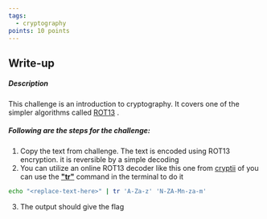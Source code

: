 ```yaml
---
tags:
  - cryptography
points: 10 points
---
```

## Write-up
##### Description
This challenge is an introduction to cryptography. It covers one of the simpler algorithms called [ROT13](https://en.wikipedia.org/wiki/ROT13) . 

##### Following are the steps for the challenge: 
1. Copy the text from challenge. The text is encoded using ROT13 encryption. it is reversible by a simple decoding
2. You can utilize an online ROT13 decoder like this one from [cryptii](https://cryptii.com/pipes/rot13-decoder) of you can use the [**"tr"**](https://www.geeksforgeeks.org/tr-command-in-unix-linux-with-examples/) command in the terminal to do it
```bash
echo "<replace-text-here>" | tr 'A-Za-z' 'N-ZA-Mn-za-m'
```
3. The output should give the flag

